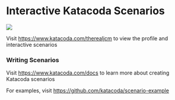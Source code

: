 # Interactive Katacoda Scenarios

[![](http://shields.katacoda.com/katacoda/therealjcm/count.svg)](https://www.katacoda.com/therealjcm "Get your profile on Katacoda.com")

Visit https://www.katacoda.com/therealjcm to view the profile and interactive scenarios

### Writing Scenarios
Visit https://www.katacoda.com/docs to learn more about creating Katacoda scenarios

For examples, visit https://github.com/katacoda/scenario-example

